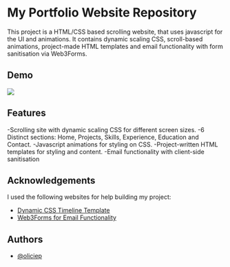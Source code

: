 
# My Portfolio Website Repository

This project is a HTML/CSS based scrolling website, that uses javascript for the UI and animations. It contains dynamic scaling CSS, scroll-based animations, project-made HTML templates and email functionality with form sanitisation via Web3Forms.


## Demo

![](https://github.com/oliciep/oliciep.github.io/blob/main/demo.gif)

## Features
 -Scrolling site with dynamic scaling CSS for different screen sizes.
 -6 Distinct sections: Home, Projects, Skills, Experience, Education and Contact.
 -Javascript animations for styling on CSS.
 -Project-written HTML templates for styling and content.
 -Email functionality with client-side sanitisation


## Acknowledgements
I used the following websites for help building my project:
 - [Dynamic CSS Timeline Template](https://niemvuilaptrinh.medium.com/27-html-timeline-for-web-design-979b8e5d1c05)
 - [Web3Forms for Email Functionality](https://web3forms.com/)



## Authors

- [@oliciep](https://github.com/oliciep)

